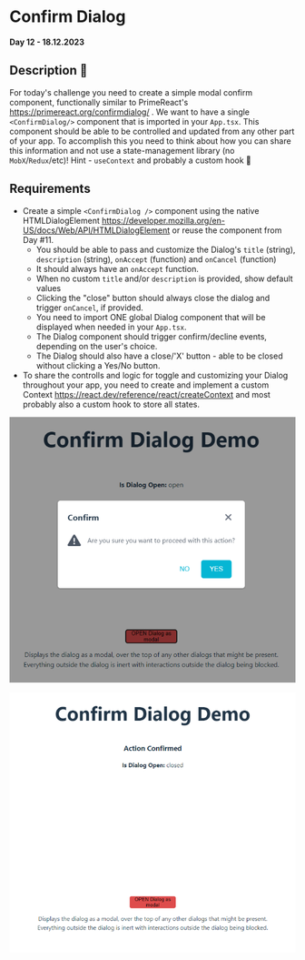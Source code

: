 # Confirm Dialog

**Day 12 - 18.12.2023**

## Description 🎄

For today's challenge you need to create a simple modal confirm component, functionally similar to PrimeReact's https://primereact.org/confirmdialog/ . We want to have a single `<ConfirmDialog/>` component that is imported in your `App.tsx`. This component should be able to be controlled and updated from any other part of your app. To accomplish this you need to think about how you can share this information and not use a state-management library (no `MobX`/`Redux`/etc)! Hint - `useContext` and probably a custom hook 🎅

## Requirements

- Create a simple `<ConfirmDialog />` component using the native HTMLDialogElement https://developer.mozilla.org/en-US/docs/Web/API/HTMLDialogElement or reuse the component from Day #11.
  - You should be able to pass and customize the Dialog's `title` (string), `description` (string), `onAccept` (function) and `onCancel` (function)
  - It should always have an `onAccept` function.
  - When no custom `title` and/or `description` is provided, show default values
  - Clicking the "close" button should always close the dialog and trigger `onCancel`, if provided.
  - You need to import ONE global Dialog component that will be displayed when needed in your `App.tsx`.
  - The Dialog component should trigger confirm/decline events, depending on the user's choice.
  - The Dialog should also have a close/'X' button - able to be closed without clicking a Yes/No button.
- To share the controlls and logic for toggle and customizing your Dialog throughout your app, you need to create and implement a custom Context https://react.dev/reference/react/createContext and most probably also a custom hook to store all states.

![](assets/preview_init.png)

![](assets/preview_accept.png)
